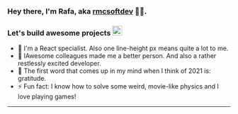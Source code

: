 ### Hey there, I'm Rafa, aka [rmcsoftdev][website] 👨‍💻.

### Let's build awesome projects [<img float="left" alt="rmcsoftdev | LinkedIn" width="22px" src="https://cdn.worldvectorlogo.com/logos/linkedin-icon-2.svg" />][linkedin]

- 🔭 I'm a React specialist. Also one line-height px means quite a lot to me.
- 👯 IAwesome colleagues made me a better person. And also a rather restlessly excited developer.
- 🥅 The first word that comes up in my mind when I think of 2021 is: gratitude.
- ⚡ Fun fact: I know how to solve some weird, movie-like physics and I love playing games!

---

[website]: https://www.rmcsoftdev.com
[linkedin]: https://www.linkedin.com/in/rmcsoftdev/
